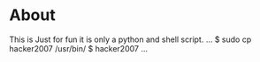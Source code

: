 # About
This is Just for fun it is only a python and shell script.
...
$ sudo cp hacker2007 /usr/bin/
$ hacker2007
...
